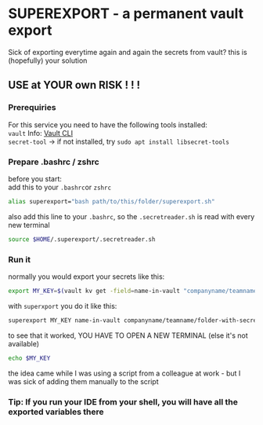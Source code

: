 # SUPEREXPORT - a permanent vault export
Sick of exporting everytime again and again the secrets from vault? this is (hopefully) your solution

## USE at YOUR own RISK ! ! !

### Prerequiries 
For this service you need to have the following tools installed:    
`vault` Info: [Vault CLI](https://www.vaultproject.io/docs/commands)   
`secret-tool` -> if not installed, try `sudo apt install libsecret-tools`


### Prepare .bashrc / zshrc
before you start:  
add this to your `.bashrc`or `zshrc`

```bash
alias superexport="bash path/to/this/folder/superexport.sh"
```

also add this line to your `.bashrc`, so the `.secretreader.sh` is read with every new terminal
```bash
source $HOME/.superexport/.secretreader.sh
```

### Run it

normally you would export your secrets like this:
```bash
export MY_KEY=$(vault kv get -field=name-in-vault "companyname/teamname/folder-with-secret")
```

with `superxport` you do it like this: 
```bash
superexport MY_KEY name-in-vault companyname/teamname/folder-with-secret a-prefix
``` 

to see that it worked, YOU HAVE TO OPEN A NEW TERMINAL (else it's not available)
```bash 
echo $MY_KEY
```

the idea came while I was using a script from a colleague at work - but I was sick of adding them manually to the script 

### Tip: If you run your IDE from your shell, you will have all the exported variables there 

